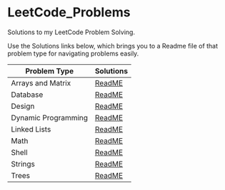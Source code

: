 # LeetCode_Problems

Solutions to my LeetCode Problem Solving.

Use the Solutions links below, which brings you to a Readme file of that problem type for navigating problems easily.



|Problem Type|Solutions|
|--------------|--------|
|Arrays and Matrix|[ReadME](https://github.com/HarshOza36/LeetCode_Problems/blob/main/Arrays%20and%20Matrix/README.md#leetcode-problems-on-arrays-and-matrix)|
|Database|[ReadME](https://github.com/HarshOza36/LeetCode_Problems/tree/main/Database#leetcode-problems-on-database)|
|Design|[ReadME](https://github.com/HarshOza36/LeetCode_Problems/tree/main/Design#leetcode-problems-on-design)|
|Dynamic Programming|[ReadME](https://github.com/HarshOza36/LeetCode_Problems/tree/main/Dynamic%20Programming#leetcode-problems-on-dynamic-programming)|
|Linked Lists|[ReadME](https://github.com/HarshOza36/LeetCode_Problems/tree/main/Linked%20List#leetcode-problems-on-linked-list)|
|Math|[ReadME](https://github.com/HarshOza36/LeetCode_Problems/tree/main/Math#leetcode-problems-on-math)|
|Shell|[ReadME](https://github.com/HarshOza36/LeetCode_Problems/tree/main/Shell#leetcode-problems-on-shell)|
|Strings|[ReadME](https://github.com/HarshOza36/LeetCode_Problems/tree/main/String#leetcode-problems-on-strings)|
|Trees|[ReadME](https://github.com/HarshOza36/LeetCode_Problems/tree/main/Tree#leetcode-problems-on-tree)|


